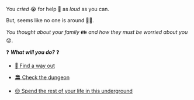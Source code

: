  You *cried* 😭 for help 📢 as *loud* as you can. 
 
 But, seems like no one is around 🤷‍♂️. 

*You thought about your family* 👪 *and how they must be worried about you* 😟. 

❓ ***What will you do?*** ❓

- [🚪 Find a way out](../WIP.md)

- [🏛️ Check the dungeon](../1/1.md)

- [😔 Spend the rest of your life in this underground](0-CC.md)